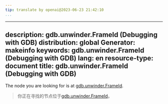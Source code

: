 ```yaml
---
tip: translate by openai@2023-06-23 21:42:10
...
```

---
description: gdb.unwinder.FrameId (Debugging with GDB)
distribution: global
Generator: makeinfo
keywords: gdb.unwinder.FrameId (Debugging with GDB)
lang: en
resource-type: document
title: gdb.unwinder.FrameId (Debugging with GDB)
---

The node you are looking for is at [gdb.unwinder.FrameId](Unwinding-Frames-in-Python.html#gdb_002eunwinder_002eFrameId).

> 你正在寻找的节点位于[gdb.unwinder.FrameId](Unwinding-Frames-in-Python.html#gdb_002eunwinder_002eFrameId)。
